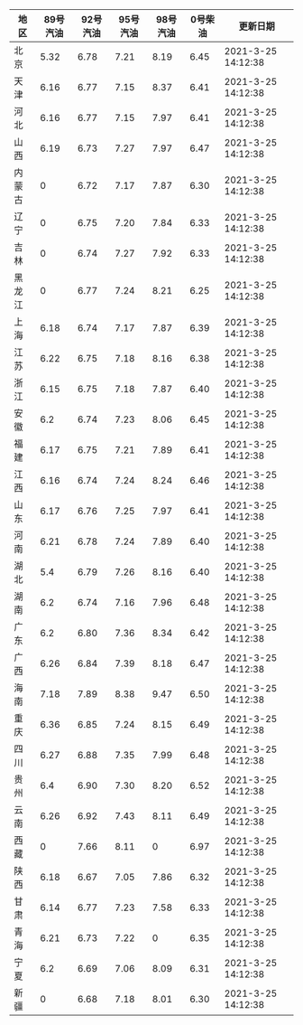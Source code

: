 | 地区 | 89号汽油 | 92号汽油 | 95号汽油 | 98号汽油 | 0号柴油 | 更新日期 |
| --- | --- | --- | --- | --- | --- | --- |
| 北京 | 5.32 | 6.78 | 7.21 | 8.19 | 6.45 | 2021-3-25 14:12:38 |
| 天津 | 6.16 | 6.77 | 7.15 | 8.37 | 6.41 | 2021-3-25 14:12:38 |
| 河北 | 6.16 | 6.77 | 7.15 | 7.97 | 6.41 | 2021-3-25 14:12:38 |
| 山西 | 6.19 | 6.73 | 7.27 | 7.97 | 6.47 | 2021-3-25 14:12:38 |
| 内蒙古 | 0 | 6.72 | 7.17 | 7.87 | 6.30 | 2021-3-25 14:12:38 |
| 辽宁 | 0 | 6.75 | 7.20 | 7.84 | 6.33 | 2021-3-25 14:12:38 |
| 吉林 | 0 | 6.74 | 7.27 | 7.92 | 6.33 | 2021-3-25 14:12:38 |
| 黑龙江 | 0 | 6.77 | 7.24 | 8.21 | 6.25 | 2021-3-25 14:12:38 |
| 上海 | 6.18 | 6.74 | 7.17 | 7.87 | 6.39 | 2021-3-25 14:12:38 |
| 江苏 | 6.22 | 6.75 | 7.18 | 8.16 | 6.38 | 2021-3-25 14:12:38 |
| 浙江 | 6.15 | 6.75 | 7.18 | 7.87 | 6.40 | 2021-3-25 14:12:38 |
| 安徽 | 6.2 | 6.74 | 7.23 | 8.06 | 6.45 | 2021-3-25 14:12:38 |
| 福建 | 6.17 | 6.75 | 7.21 | 7.89 | 6.41 | 2021-3-25 14:12:38 |
| 江西 | 6.16 | 6.74 | 7.24 | 8.24 | 6.46 | 2021-3-25 14:12:38 |
| 山东 | 6.17 | 6.76 | 7.25 | 7.97 | 6.41 | 2021-3-25 14:12:38 |
| 河南 | 6.21 | 6.78 | 7.24 | 7.89 | 6.40 | 2021-3-25 14:12:38 |
| 湖北 | 5.4 | 6.79 | 7.26 | 8.16 | 6.40 | 2021-3-25 14:12:38 |
| 湖南 | 6.2 | 6.74 | 7.16 | 7.96 | 6.48 | 2021-3-25 14:12:38 |
| 广东 | 6.2 | 6.80 | 7.36 | 8.34 | 6.42 | 2021-3-25 14:12:38 |
| 广西 | 6.26 | 6.84 | 7.39 | 8.18 | 6.47 | 2021-3-25 14:12:38 |
| 海南 | 7.18 | 7.89 | 8.38 | 9.47 | 6.50 | 2021-3-25 14:12:38 |
| 重庆 | 6.36 | 6.85 | 7.24 | 8.15 | 6.49 | 2021-3-25 14:12:38 |
| 四川 | 6.27 | 6.88 | 7.35 | 7.99 | 6.48 | 2021-3-25 14:12:38 |
| 贵州 | 6.4 | 6.90 | 7.30 | 8.20 | 6.52 | 2021-3-25 14:12:38 |
| 云南 | 6.26 | 6.92 | 7.43 | 8.11 | 6.49 | 2021-3-25 14:12:38 |
| 西藏 | 0 | 7.66 | 8.11 | 0 | 6.97 | 2021-3-25 14:12:38 |
| 陕西 | 6.18 | 6.67 | 7.05 | 7.86 | 6.32 | 2021-3-25 14:12:38 |
| 甘肃 | 6.14 | 6.77 | 7.23 | 7.58 | 6.33 | 2021-3-25 14:12:38 |
| 青海 | 6.21 | 6.73 | 7.22 | 0 | 6.35 | 2021-3-25 14:12:38 |
| 宁夏 | 6.2 | 6.69 | 7.06 | 8.09 | 6.31 | 2021-3-25 14:12:38 |
| 新疆 | 0 | 6.68 | 7.18 | 8.01 | 6.30 | 2021-3-25 14:12:38 |
